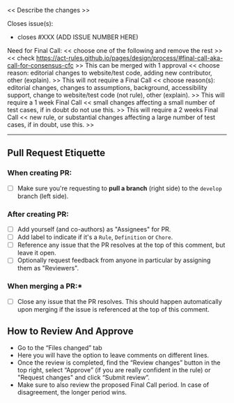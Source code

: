 << Describe the changes >>

Closes issue(s):

- closes #XXX (ADD ISSUE NUMBER HERE)

Need for Final Call:
<< choose one of the following and remove the rest >>
<< check https://act-rules.github.io/pages/design/process/#final-call-aka-call-for-consensus-cfc >>
This can be merged with 1 approval << choose reason: editorial changes to website/test code, adding new contributor, other (explain). >>
This will not require a Final Call << choose reason(s): editorial changes, changes to assumptions, background, accessibility support, change to website/test code (not rule), other (explain). >>
This will require a 1 week Final Call << small changes affecting a small number of test cases, if in doubt do not use this. >>
This will require a 2 weeks Final Call << new rule, or substantial changes affecting a large number of test cases, if in doubt, use this. >>

---

## Pull Request Etiquette

### **When creating PR:**

- [ ] Make sure you're requesting to **pull a branch** (right side) to the `develop` branch (left side).

### **After creating PR:**

- [ ] Add yourself (and co-authors) as "Assignees" for PR.
- [ ] Add label to indicate if it's a `Rule`, `Definition` or `Chore`.
- [ ] Reference any issue that the PR resolves at the top of this comment, but leave it open.
- [ ] Optionally request feedback from anyone in particular by assigning them as "Reviewers".

### **When merging a PR:\***

- [ ] Close any issue that the PR resolves. This should happen automatically upon merging if the issue is referenced at the top of this comment.

## How to Review And Approve

- Go to the “Files changed” tab
- Here you will have the option to leave comments on different lines.
- Once the review is completed, find the “Review changes” button in the top right, select “Approve” (if you are really confident in the rule) or "Request changes" and click “Submit review”.
- Make sure to also review the proposed Final Call period. In case of disagreement, the longer period wins.
